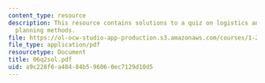 ```yaml
---
content_type: resource
description: This resource contains solutions to a quiz on logistics and transportation
  planning methods.
file: https://ol-ocw-studio-app-production.s3.amazonaws.com/courses/1-203j-logistical-and-transportation-planning-methods-fall-2006/a9c228f6a48484b596060ec7129d10d5_06q2sol.pdf
file_type: application/pdf
resourcetype: Document
title: 06q2sol.pdf
uid: a9c228f6-a484-84b5-9606-0ec7129d10d5
---
```

